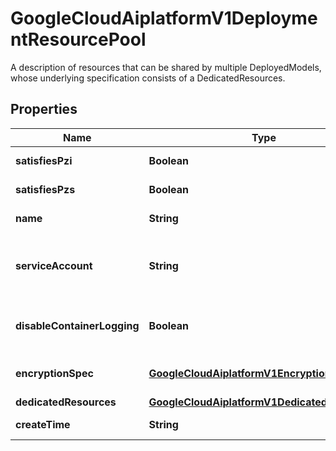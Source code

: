 

# GoogleCloudAiplatformV1DeploymentResourcePool

A description of resources that can be shared by multiple DeployedModels, whose underlying specification consists of a DedicatedResources.

## Properties

| Name | Type | Description | Notes |
|------------ | ------------- | ------------- | -------------|
|**satisfiesPzi** | **Boolean** | Output only. Reserved for future use. |  [optional] [readonly] |
|**satisfiesPzs** | **Boolean** | Output only. Reserved for future use. |  [optional] [readonly] |
|**name** | **String** | Immutable. The resource name of the DeploymentResourcePool. Format: &#x60;projects/{project}/locations/{location}/deploymentResourcePools/{deployment_resource_pool}&#x60; |  [optional] |
|**serviceAccount** | **String** | The service account that the DeploymentResourcePool&#39;s container(s) run as. Specify the email address of the service account. If this service account is not specified, the container(s) run as a service account that doesn&#39;t have access to the resource project. Users deploying the Models to this DeploymentResourcePool must have the &#x60;iam.serviceAccounts.actAs&#x60; permission on this service account. |  [optional] |
|**disableContainerLogging** | **Boolean** | If the DeploymentResourcePool is deployed with custom-trained Models or AutoML Tabular Models, the container(s) of the DeploymentResourcePool will send &#x60;stderr&#x60; and &#x60;stdout&#x60; streams to Cloud Logging by default. Please note that the logs incur cost, which are subject to [Cloud Logging pricing](https://cloud.google.com/logging/pricing). User can disable container logging by setting this flag to true. |  [optional] |
|**encryptionSpec** | [**GoogleCloudAiplatformV1EncryptionSpec**](GoogleCloudAiplatformV1EncryptionSpec.md) | Customer-managed encryption key spec for a DeploymentResourcePool. If set, this DeploymentResourcePool will be secured by this key. Endpoints and the DeploymentResourcePool they deploy in need to have the same EncryptionSpec. |  [optional] |
|**dedicatedResources** | [**GoogleCloudAiplatformV1DedicatedResources**](GoogleCloudAiplatformV1DedicatedResources.md) | Required. The underlying DedicatedResources that the DeploymentResourcePool uses. |  [optional] |
|**createTime** | **String** | Output only. Timestamp when this DeploymentResourcePool was created. |  [optional] [readonly] |



